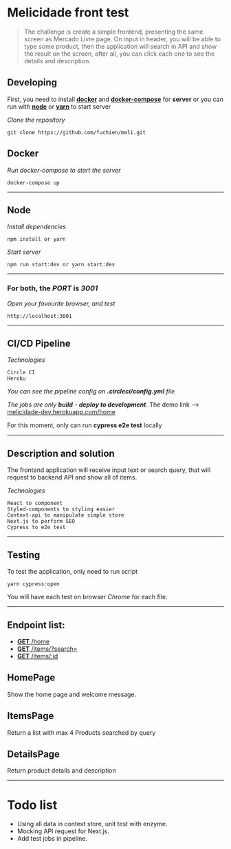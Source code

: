 # Melicidade front test

> The challenge is create a simple frontend, presenting the same screen as Mercado Livre page. On input in header, you will be able to type some product, then the application will search in API and show the result on the screen, after all, you can click each one to see the details and description.

## Developing

First, you need to install [**docker**](#Docker) and [**docker-compose**](https://docs.docker.com/compose/install) for **server** or you can run with [**node**](#Node) or [**yarn**](#Node) to start server

_Clone the repository_

```
git clone https://github.com/fuchien/meli.git
```

## Docker

_Run docker-compose to start the server_

```
docker-compose up
```

---

## Node

_Install dependencies_

```
npm install or yarn
```

_Start server_

```
npm run start:dev or yarn start:dev
```

---

### For both, the _PORT_ is _3001_

_Open your favourite browser, and test_

```
http://localhost:3001
```

---

## CI/CD Pipeline

_Technologies_

```
Circle CI
Heroku
```

_You can see the pipeline config on **.circleci/config.yml** file_

_The jobs are only **build** - **deploy to development**_. The demo link --> [melicidade-dev.herokuapp.com/home](https://melicidade-dev.herokuapp.com/home)

For this moment, only can run **cypress e2e test** locally

---

## Description and solution

The frontend application will receive input text or search query, that will request to backend API and show all of items.

_Technologies_

```
React to component
Styled-components to styling easier
Context-api to manipulate simple store
Next.js to perform SEO
Cypress to e2e test
```

---

## Testing

To test the application, only need to run script

```
yarn cypress:open
```

You will have each test on browser _Chrome_ for each file.

---

## Endpoint list:

-   [**GET** /home](#HomePage)
-   [**GET** /items/?search=](#ItemsPage)
-   [**GET** /items/:id](#DetailsPage)

## HomePage

Show the home page and welcome message.

## ItemsPage

Return a list with max 4 Products searched by query

## DetailsPage

Return product details and description

---

# Todo list

-   Using all data in context store, unit test with enzyme.
-   Mocking API request for Next.js.
-   Add test jobs in pipeline.
